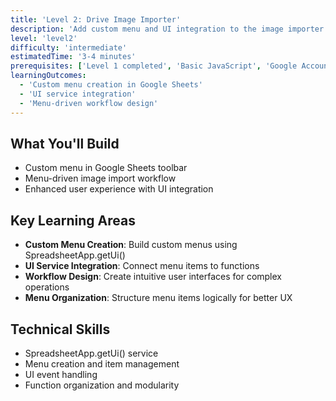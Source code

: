 ```yaml
---
title: 'Level 2: Drive Image Importer'
description: 'Add custom menu and UI integration to the image importer'
level: 'level2'
difficulty: 'intermediate'
estimatedTime: '3-4 minutes'
prerequisites: ['Level 1 completed', 'Basic JavaScript', 'Google Account', 'Google Sheets']
learningOutcomes:
  - 'Custom menu creation in Google Sheets'
  - 'UI service integration'
  - 'Menu-driven workflow design'
---
```


## What You'll Build

- Custom menu in Google Sheets toolbar
- Menu-driven image import workflow
- Enhanced user experience with UI integration

## Key Learning Areas

- **Custom Menu Creation**: Build custom menus using SpreadsheetApp.getUi()
- **UI Service Integration**: Connect menu items to functions
- **Workflow Design**: Create intuitive user interfaces for complex operations
- **Menu Organization**: Structure menu items logically for better UX

## Technical Skills

- SpreadsheetApp.getUi() service
- Menu creation and item management
- UI event handling
- Function organization and modularity